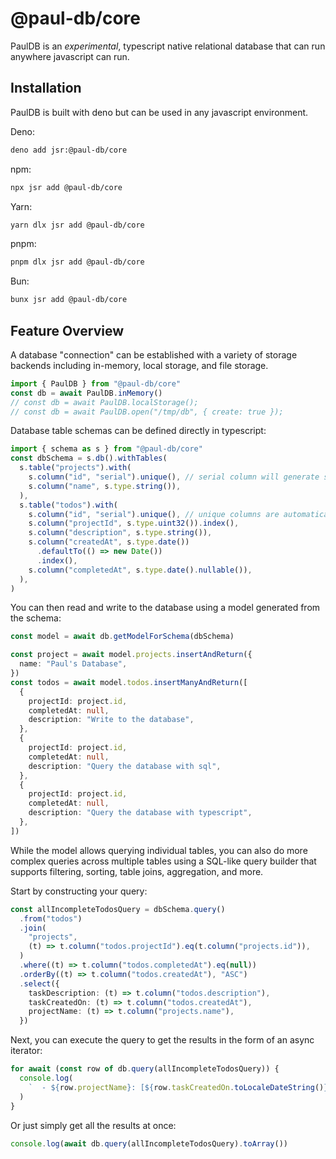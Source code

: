 # @paul-db/core

PaulDB is an _experimental_, typescript native relational database that can run
anywhere javascript can run.

## Installation

PaulDB is built with deno but can be used in any javascript environment.

Deno:

```bash
deno add jsr:@paul-db/core
```

npm:

```bash
npx jsr add @paul-db/core
```

Yarn:

```bash
yarn dlx jsr add @paul-db/core
```

pnpm:

```bash
pnpm dlx jsr add @paul-db/core
```

Bun:

```bash
bunx jsr add @paul-db/core
```

## Feature Overview

A database "connection" can be established with a variety of storage backends
including in-memory, local storage, and file storage.

```typescript
import { PaulDB } from "@paul-db/core"
const db = await PaulDB.inMemory()
// const db = await PaulDB.localStorage();
// const db = await PaulDB.open("/tmp/db", { create: true });
```

Database table schemas can be defined directly in typescript:

```typescript
import { schema as s } from "@paul-db/core"
const dbSchema = s.db().withTables(
  s.table("projects").with(
    s.column("id", "serial").unique(), // serial column will generate sequential ids for you.
    s.column("name", s.type.string()),
  ),
  s.table("todos").with(
    s.column("id", "serial").unique(), // unique columns are automatically indexed
    s.column("projectId", s.type.uint32()).index(),
    s.column("description", s.type.string()),
    s.column("createdAt", s.type.date())
      .defaultTo(() => new Date())
      .index(),
    s.column("completedAt", s.type.date().nullable()),
  ),
)
```

You can then read and write to the database using a model generated from the
schema:

```typescript ignore
const model = await db.getModelForSchema(dbSchema)

const project = await model.projects.insertAndReturn({
  name: "Paul's Database",
})
const todos = await model.todos.insertManyAndReturn([
  {
    projectId: project.id,
    completedAt: null,
    description: "Write to the database",
  },
  {
    projectId: project.id,
    completedAt: null,
    description: "Query the database with sql",
  },
  {
    projectId: project.id,
    completedAt: null,
    description: "Query the database with typescript",
  },
])
```

While the model allows querying individual tables, you can also do more complex
queries across multiple tables using a SQL-like query builder that supports
filtering, sorting, table joins, aggregation, and more.

Start by constructing your query:

```typescript ignore
const allIncompleteTodosQuery = dbSchema.query()
  .from("todos")
  .join(
    "projects",
    (t) => t.column("todos.projectId").eq(t.column("projects.id")),
  )
  .where((t) => t.column("todos.completedAt").eq(null))
  .orderBy((t) => t.column("todos.createdAt"), "ASC")
  .select({
    taskDescription: (t) => t.column("todos.description"),
    taskCreatedOn: (t) => t.column("todos.createdAt"),
    projectName: (t) => t.column("projects.name"),
  })
```

Next, you can execute the query to get the results in the form of an async
iterator:

```typescript ignore
for await (const row of db.query(allIncompleteTodosQuery)) {
  console.log(
    `  - ${row.projectName}: [${row.taskCreatedOn.toLocaleDateString()}] ${row.taskDescription}`,
  )
}
```

Or just simply get all the results at once:

```typescript ignore
console.log(await db.query(allIncompleteTodosQuery).toArray())
```
